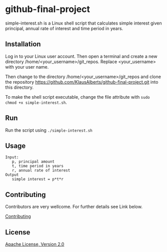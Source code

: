 # github-final-project

simple-interest.sh is a Linux shell script that calculates simple interest given principal,
annual rate of interest and time period in years.

## Installation

Log in to your Linux user account. Then open a terminal and create a new directory /home/<your_username>/git_repos.
Replace <your_username> with your user name.

Then change to the directory /home/<your_username>/git_repos and clone the repository 
https://github.com/KlausAlberts/github-final-project.git into this directory.

To make the shell script executable, change the file attribute with ```sudo chmod +x simple-interest.sh```.

## Run

Run the script using ```./simple-interest.sh```

## Usage

```
Input:
   p, principal amount
   t, time period in years
   r, annual rate of interest
Output
   simple interest = p*t*r
```

## Contributing   

Contributors are very wellcome. For further details see Link below.

[Contributing](./CONTRIBUTING.md)   

## License

[Apache License, Version 2.0](https://www.apache.org/licenses/LICENSE-2.0)
